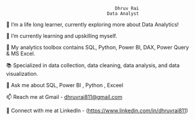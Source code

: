                                              Dhruv Rai
                                          Data Analyst 
🔭 I’m a life long learner, currently exploring more about Data Analytics!

🌱 I’m currently learning and upskilling myself.

🧰 My analytics toolbox contains SQL, Python, Power BI, DAX, Power Query & MS Excel.

📚 Specialized in data collection, data cleaning, data analysis, and data visualization.

💬 Ask me about SQL, Power BI , Python , Exceel

📫 Reach me at Gmail - dhruvrai811@gmail.com

🔗 Connect with me at LinkedIn - (https://www.linkedin.com/in/dhruvrai811)


<!---
DhruvRai15/DhruvRai15 is a ✨ special ✨ repository because its `README.md` (this file) appears on your GitHub profile.
You can click the Preview link to take a look at your changes.
--->
